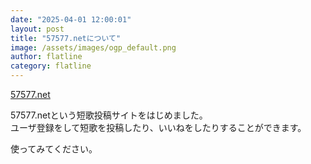 ```yaml
---
date: "2025-04-01 12:00:01"
layout: post
title: "57577.netについて"
image: /assets/images/ogp_default.png
author: flatline
category: flatline
---
```


[57577.net](https://57577.net/)

57577.netという短歌投稿サイトをはじめました。  
ユーザ登録をして短歌を投稿したり、いいねをしたりすることができます。

使ってみてください。
